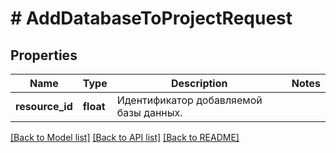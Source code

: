 # # AddDatabaseToProjectRequest

## Properties

Name | Type | Description | Notes
------------ | ------------- | ------------- | -------------
**resource_id** | **float** | Идентификатор добавляемой базы данных. |

[[Back to Model list]](../../README.md#models) [[Back to API list]](../../README.md#endpoints) [[Back to README]](../../README.md)
